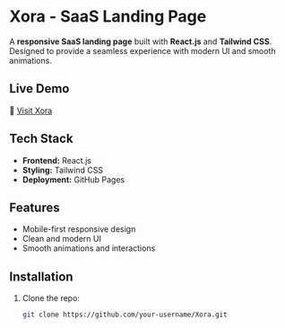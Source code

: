 # **Xora - SaaS Landing Page**

A **responsive SaaS landing page** built with **React.js** and **Tailwind CSS**. Designed to provide a seamless experience with modern UI and smooth animations.

## **Live Demo**  
🔗 [Visit Xora](https://rcplaneboss.github.io/Xora/)  

## **Tech Stack**  
- **Frontend:** React.js  
- **Styling:** Tailwind CSS  
- **Deployment:** GitHub Pages  

## **Features**  
- Mobile-first responsive design  
- Clean and modern UI  
- Smooth animations and interactions  

## **Installation**  
1. Clone the repo:  
   ```bash
   git clone https://github.com/your-username/Xora.git
